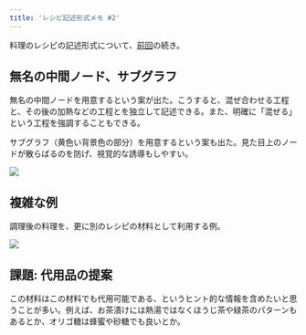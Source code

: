 ```yaml
---
title: 'レシピ記述形式メモ #2'
---
```

料理のレシピの記述形式について、[前回](https://r7kamura.com/articles/2022-05-13-mermaid-recipe-memo)の続き。

無名の中間ノード、サブグラフ
--------------

無名の中間ノードを用意するという案が出た。こうすると、混ぜ合わせる工程と、その後の加熱などの工程とを独立して記述できる。また、明確に「混ぜる」という工程を強調することもできる。

サブグラフ（黄色い背景色の部分）を用意するという案も出た。見た目上のノードが散らばるのを防げ、視覚的な誘導もしやすい。

![](https://lh5.googleusercontent.com/twb_fLTHCjHrx3AD5lZTVVbr1W3R3kZs186JpPvEwCfKkIvzHtjsbNIiti7ZAlxVGT7uzZj4cofsUKfxcEKPj8oUYp1ntM-VmtGWIbovRLPErZ7v3WrDPFBQCwtokiIxmlkOuuJZogAQKigiASU93GzBBlGxgvlCmB1D3Rhst5Zzoph-vOdu-rBxI1NV)

複雑な例
----

調理後の料理を、更に別のレシピの材料として利用する例。

![](https://lh6.googleusercontent.com/BdB7yp-sQpNbaHavh7HAzXDUNu1SMxkU830Y7--IUscJk7dWPrha1QUq6EcsDgy5-j_A5fa-xd7U9OxvH1OYJcKHdad5A5qsRa1d7P-1KnS56-VUXgj3Iuyk-4BziLdq4SMry0SDQLG-RdS7EeZc2Nql-vK0irhDUSC4iRZZu7KTcVzQy5t-Z0Auh3_u)

課題: 代用品の提案
----------

この材料はこの材料でも代用可能である、というヒント的な情報を含めたいと思うことが多い。例えば、お茶漬けには熱湯ではなくほうじ茶や緑茶のパターンもあるとか、オリゴ糖は蜂蜜や砂糖でも良いとか。
